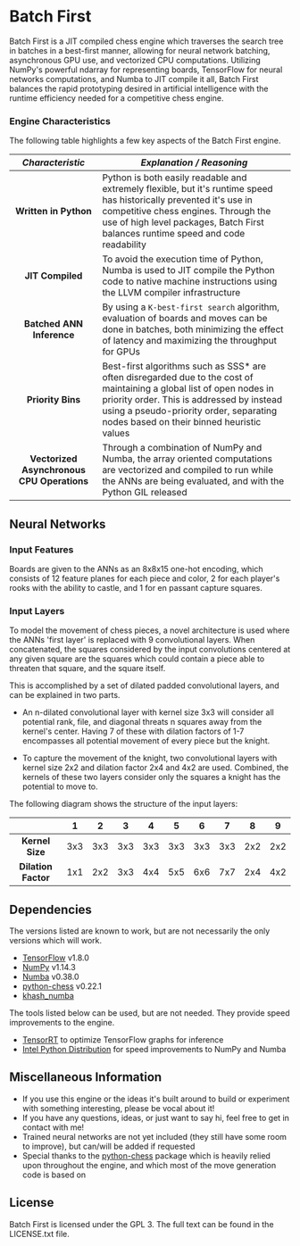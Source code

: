 # Batch First
Batch First is a JIT compiled chess engine which traverses the search tree in batches in a best-first manner, allowing for neural network batching, asynchronous GPU use, and vectorized CPU computations.  Utilizing NumPy's powerful ndarray for representing boards, TensorFlow for neural networks computations, and Numba to JIT compile it all, Batch First balances the rapid prototyping desired in artificial intelligence with the runtime efficiency needed for a competitive chess engine.

### Engine Characteristics
The following table highlights a few key aspects of the Batch First engine. 

*Characteristic* | *Explanation / Reasoning* 
:---: | ---
**Written in Python** | Python is both easily readable and extremely flexible, but it's runtime speed has historically prevented it's use in competitive chess engines.  Through the use of high level packages, Batch First balances runtime speed and code readability
**JIT Compiled** | To avoid the execution time of Python, Numba is used to JIT compile the Python code to native machine instructions using the LLVM compiler infrastructure
**Batched ANN Inference** | By using a `K-best-first search` algorithm, evaluation of boards and moves can be done in batches, both minimizing the effect of latency and maximizing the throughput for GPUs
**Priority Bins** | Best-first algorithms such as SSS* are often disregarded due to the cost of maintaining a global list of open nodes in priority order.  This is addressed by instead using a pseudo-priority order, separating nodes based on their binned heuristic values
**Vectorized Asynchronous CPU Operations** | Through a combination of NumPy and Numba, the array oriented computations are vectorized and compiled to run while the ANNs are being evaluated, and with the Python GIL released


## Neural Networks

### Input Features
Boards are given to the ANNs as an 8x8x15 one-hot encoding, which consists of 12 feature planes for each piece and color,
2 for each player's rooks with the ability to castle, and 1 for en passant capture squares.

### Input Layers

To model the movement of chess pieces, a novel architecture is used where the ANNs 'first layer' is
replaced with 9 convolutional layers.  When concatenated, the squares considered by the input convolutions
centered at any given square are the squares which could contain a piece able to threaten that square,
and the square itself.

This is accomplished by a set of dilated padded convolutional layers, and can be explained in two parts.
- An n-dilated convolutional layer with kernel size 3x3 will consider all potential rank, file,
and diagonal threats n squares away from the kernel's center.  Having 7 of these
with dilation factors of 1-7 encompasses all potential movement of every piece but the knight.  

- To capture the movement of the knight, two convolutional layers with kernel size 2x2 and dilation factor
2x4 and 4x2 are used.  Combined, the kernels of these two layers consider only 
the squares a knight has the potential to move to.  


The following diagram shows the structure of the input layers:
 
|                   |  1  |  2  |  3  |  4  |  5  |  6  |  7  |  8  |  9  |
|:-----------------:|:---:|:---:|:---:|:---:|:---:|:---:|:---:|:---:|:---:|
|  **Kernel Size**  | 3x3 | 3x3 | 3x3 | 3x3 | 3x3 | 3x3 | 3x3 | 2x2 | 2x2 |
|**Dilation Factor**| 1x1 | 2x2 | 3x3 | 4x4 | 5x5 | 6x6 | 7x7 | 2x4 | 4x2 |


## Dependencies
The versions listed are known to work, but are not necessarily the only versions which will work.
- [TensorFlow](https://github.com/tensorflow/tensorflow) v1.8.0
- [NumPy](https://github.com/numpy/numpy) v1.14.3
- [Numba](https://github.com/numba/numba) v0.38.0
- [python-chess](https://github.com/niklasf/python-chess) v0.22.1
- [khash_numba](https://github.com/synapticarbors/khash_numba)

The tools listed below can be used, but are not needed.  They provide speed improvements to the engine.
- [TensorRT](https://developers.googleblog.com/2018/03/tensorrt-integration-with-tensorflow.html) to optimize TensorFlow graphs for inference
- [Intel Python Distribution](https://software.intel.com/en-us/distribution-for-python) for speed improvements to NumPy and Numba


## Miscellaneous Information
- If you use this engine or the ideas it's built around to build or experiment with something interesting, please be vocal about it!
- If you have any questions, ideas, or just want to say hi, feel free to get in contact with me!
- Trained neural networks are not yet included (they still have some room to improve), but can/will be added if requested
- Special thanks to the [python-chess](https://github.com/niklasf/python-chess) package which is heavily relied upon throughout the engine, and which most of the move generation code is based on


## License
Batch First is licensed under the GPL 3.  The full text can be found in the LICENSE.txt file.